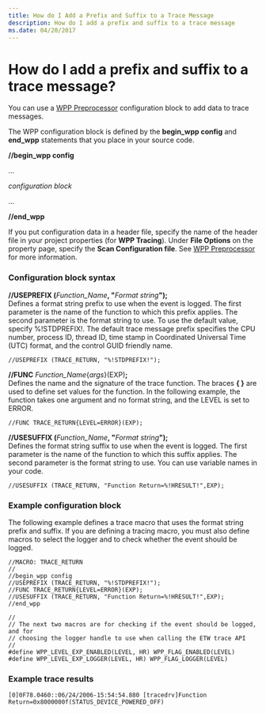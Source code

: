 ```yaml
---
title: How do I Add a Prefix and Suffix to a Trace Message
description: How do I add a prefix and suffix to a trace message
ms.date: 04/20/2017
---
```


# How do I add a prefix and suffix to a trace message?


You can use a [WPP Preprocessor](wpp-preprocessor.md) configuration block to add data to trace messages.

The WPP configuration block is defined by the **begin\_wpp config** and **end\_wpp** statements that you place in your source code.

**//begin\_wpp config**

...

*configuration block*

...

**//end\_wpp**

If you put configuration data in a header file, specify the name of the header file in your project properties (for **WPP Tracing**). Under **File Options** on the property page, specify the **Scan Configuration file**. See [WPP Preprocessor](wpp-preprocessor.md) for more information.

### <span id="configuration_block_syntax"></span><span id="CONFIGURATION_BLOCK_SYNTAX"></span>Configuration block syntax

<span id="__USEPREFIX__Function_Name___Format_string___"></span><span id="__useprefix__function_name___format_string___"></span><span id="__USEPREFIX__FUNCTION_NAME___FORMAT_STRING___"></span>**//USEPREFIX (**<em>Function\_Name</em>**, "**<em>Format string</em>**");**  
Defines a format string prefix to use when the event is logged. The first parameter is the name of the function to which this prefix applies. The second parameter is the format string to use. To use the default value, specify %!STDPREFIX!. The default trace message prefix specifies the CPU number, process ID, thread ID, time stamp in Coordinated Universal Time (UTC) format, and the control GUID friendly name.

```
//USEPREFIX (TRACE_RETURN, "%!STDPREFIX!");
```

<span id="__FUNC_Function_Name_args__EXP__"></span><span id="__func_function_name_args__exp__"></span><span id="__FUNC_FUNCTION_NAME_ARGS__EXP__"></span>**//FUNC** *Function\_Name*{*args*}(EXP)**;**  
Defines the name and the signature of the trace function. The braces **{ }** are used to define set values for the function. In the following example, the function takes one argument and no format string, and the LEVEL is set to ERROR.

```
//FUNC TRACE_RETURN{LEVEL=ERROR}(EXP);
```

<span id="__USESUFFIX__Function_Name___Format_string___"></span><span id="__usesuffix__function_name___format_string___"></span><span id="__USESUFFIX__FUNCTION_NAME___FORMAT_STRING___"></span>**//USESUFFIX (**<em>Function\_Name</em>**, "**<em>Format string</em>**");**  
Defines the format string suffix to use when the event is logged. The first parameter is the name of the function to which this suffix applies. The second parameter is the format string to use. You can use variable names in your code.

```
//USESUFFIX (TRACE_RETURN, "Function Return=%!HRESULT!",EXP);
```

### <span id="example_configuration_block"></span><span id="EXAMPLE_CONFIGURATION_BLOCK"></span>Example configuration block

The following example defines a trace macro that uses the format string prefix and suffix. If you are defining a tracing macro, you must also define macros to select the logger and to check whether the event should be logged.

```
//MACRO: TRACE_RETURN
//
//begin_wpp config
//USEPREFIX (TRACE_RETURN, "%!STDPREFIX!");
//FUNC TRACE_RETURN{LEVEL=ERROR}(EXP);
//USESUFFIX (TRACE_RETURN, "Function Return=%!HRESULT!",EXP);
//end_wpp

//
// The next two macros are for checking if the event should be logged, and for
// choosing the logger handle to use when calling the ETW trace API
//
#define WPP_LEVEL_EXP_ENABLED(LEVEL, HR) WPP_FLAG_ENABLED(LEVEL)
#define WPP_LEVEL_EXP_LOGGER(LEVEL, HR) WPP_FLAG_LOGGER(LEVEL)
```

### <span id="example_trace_results"></span><span id="EXAMPLE_TRACE_RESULTS"></span>Example trace results

```
[0]0F78.0460::06/24/2006-15:54:54.880 [tracedrv]Function Return=0x8000000f(STATUS_DEVICE_POWERED_OFF)
```

